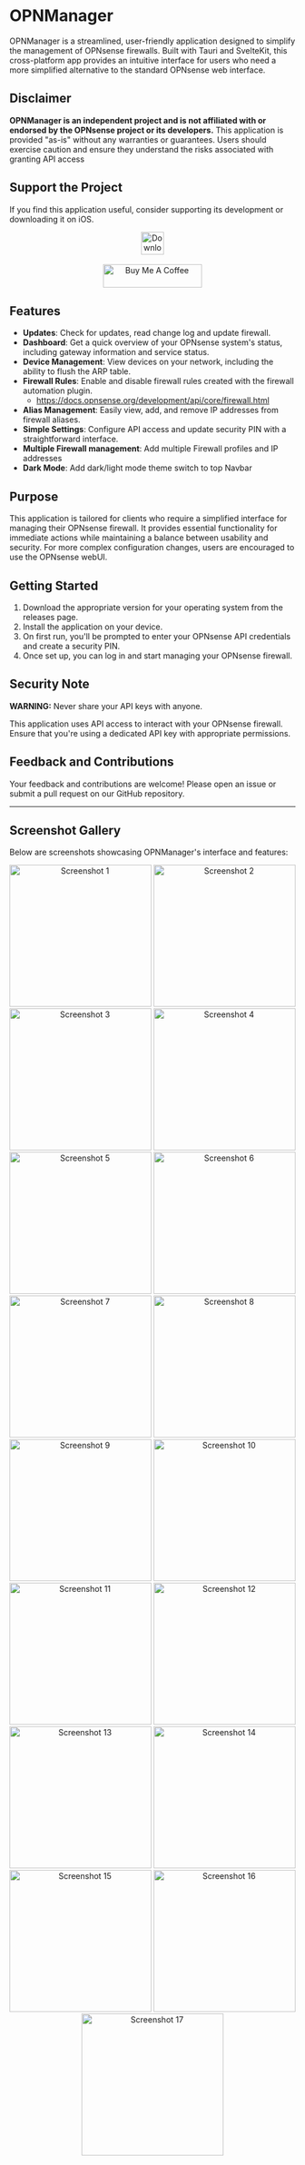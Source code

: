 # OPNManager

OPNManager is a streamlined, user-friendly application designed to simplify the management of OPNsense firewalls. Built with Tauri and SvelteKit, this cross-platform app provides an intuitive interface for users who need a more simplified alternative to the standard OPNsense web interface.

## Disclaimer

**OPNManager is an independent project and is not affiliated with or endorsed by the OPNsense project or its developers.** This application is provided "as-is" without any warranties or guarantees. Users should exercise caution and ensure they understand the risks associated with granting API access

## Support the Project

If you find this application useful, consider supporting its development or downloading it on iOS.

<div align="center">
  <a href="https://apps.apple.com/us/app/opnmanager/id6743677680?platform=iphone" target="_blank">
    <img src="https://developer.apple.com/assets/elements/badges/download-on-the-app-store.svg" alt="Download on the App Store" height="40">
  </a>
  <br><br>
  <a href="https://www.buymeacoffee.com/swingline" target="_blank">
    <img src="https://cdn.buymeacoffee.com/buttons/default-orange.png" alt="Buy Me A Coffee" height="41" width="174">
  </a>
</div>


## Features

- **Updates**: Check for updates, read change log and update firewall.
- **Dashboard**: Get a quick overview of your OPNsense system's status, including gateway information and service status.
- **Device Management**: View devices on your network, including the ability to flush the ARP table.
- **Firewall Rules**: Enable and disable firewall rules created with the firewall automation plugin.
    - https://docs.opnsense.org/development/api/core/firewall.html
- **Alias Management**: Easily view, add, and remove IP addresses from firewall aliases.
- **Simple Settings**: Configure API access and update security PIN with a straightforward interface.
- **Multiple Firewall management**: Add multiple Firewall profiles and IP addresses
- **Dark Mode**: Add dark/light mode theme switch to top Navbar

## Purpose

This application is tailored for clients who require a simplified interface for managing their OPNsense firewall. It provides essential functionality for immediate actions while maintaining a balance between usability and security. For more complex configuration changes, users are encouraged to use the OPNsense webUI.

## Getting Started

1. Download the appropriate version for your operating system from the releases page.
2. Install the application on your device.
3. On first run, you'll be prompted to enter your OPNsense API credentials and create a security PIN.
4. Once set up, you can log in and start managing your OPNsense firewall.

## Security Note

**WARNING:** Never share your API keys with anyone.

This application uses API access to interact with your OPNsense firewall. Ensure that you're using a dedicated API key with appropriate permissions.

## Feedback and Contributions

Your feedback and contributions are welcome! Please open an issue or submit a pull request on our GitHub repository.



---

## Screenshot Gallery  

Below are screenshots showcasing OPNManager's interface and features:  

<div align="center">  
  <img src="./screenshots/phone/Screenshot_20250309_181351.png" alt="Screenshot 1" width="250px">  
  <img src="./screenshots/phone/Screenshot_20250309_194754.png" alt="Screenshot 2" width="250px">  
  <img src="./screenshots/phone/Screenshot_20250309_200250.png" alt="Screenshot 3" width="250px">  
  <img src="./screenshots/phone/Screenshot_20250309_200308.png" alt="Screenshot 4" width="250px">  
  <img src="./screenshots/phone/Screenshot_20250309_200320.png" alt="Screenshot 5" width="250px">  
  <img src="./screenshots/phone/Screenshot_20250309_200331.png" alt="Screenshot 6" width="250px">  
  <img src="./screenshots/phone/Screenshot_20250309_200348.png" alt="Screenshot 7" width="250px">  
  <img src="./screenshots/phone/Screenshot_20250309_200359.png" alt="Screenshot 8" width="250px">  
  <img src="./screenshots/phone/Screenshot_20250309_200413.png" alt="Screenshot 9" width="250px">  
  <img src="./screenshots/phone/Screenshot_20250311_210558.png" alt="Screenshot 10" width="250px">  
  <img src="./screenshots/phone/Screenshot_20250311_210622.png" alt="Screenshot 11" width="250px">  
  <img src="./screenshots/phone/Screenshot_20250311_210716.png" alt="Screenshot 12" width="250px">  
  <img src="./screenshots/phone/Screenshot_20250311_210739.png" alt="Screenshot 13" width="250px">  
  <img src="./screenshots/phone/Screenshot_20250311_210757.png" alt="Screenshot 14" width="250px">  
  <img src="./screenshots/phone/Screenshot_20250311_210815.png" alt="Screenshot 15" width="250px">  
  <img src="./screenshots/phone/Screenshot_20250311_210834.png" alt="Screenshot 16" width="250px">  
  <img src="./screenshots/phone/Screenshot_20250311_211233.png" alt="Screenshot 17" width="250px">  
</div>  
